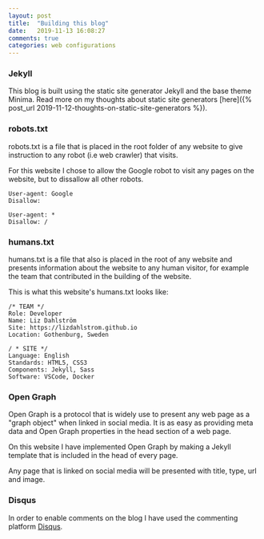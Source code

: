 ```yaml
---
layout: post
title:  "Building this blog"
date:   2019-11-13 16:08:27
comments: true
categories: web configurations
---
```


### Jekyll
This blog is built using the static site generator Jekyll and the base theme Minima. Read more on my thoughts about static site generators [here]({% post_url 2019-11-12-thoughts-on-static-site-generators %}).

### robots.txt
robots.txt is a file that is placed in the root folder of any website to give instruction to any robot (i.e web crawler) that visits.

For this website I chose to allow the Google robot to visit any pages on the website, but to dissallow all other robots.

```
User-agent: Google
Disallow:

User-agent: *
Disallow: / 
```

### humans.txt
humans.txt is a file that also is placed in the root of any website and presents information about the website to any human visitor, for example the team that contributed in the building of the website.

This is what this website's humans.txt looks like:
```
/* TEAM */
Role: Developer
Name: Liz Dahlström
Site: https://lizdahlstrom.github.io
Location: Gothenburg, Sweden

/ * SITE */
Language: English
Standards: HTML5, CSS3
Components: Jekyll, Sass
Software: VSCode, Docker
```

### Open Graph
Open Graph is a protocol that is widely use to present any web page as a "graph object" when linked in social media. It is as easy as providing meta data and Open Graph properties in the head section of a web page.

On this website I have implemented Open Graph by making a Jekyll template that is included in the head of every page.

Any page that is linked on social media will be presented with title, type, url and image.

### Disqus
In order to enable comments on the blog I have used the commenting platform [Disqus](https://disqus.com/).